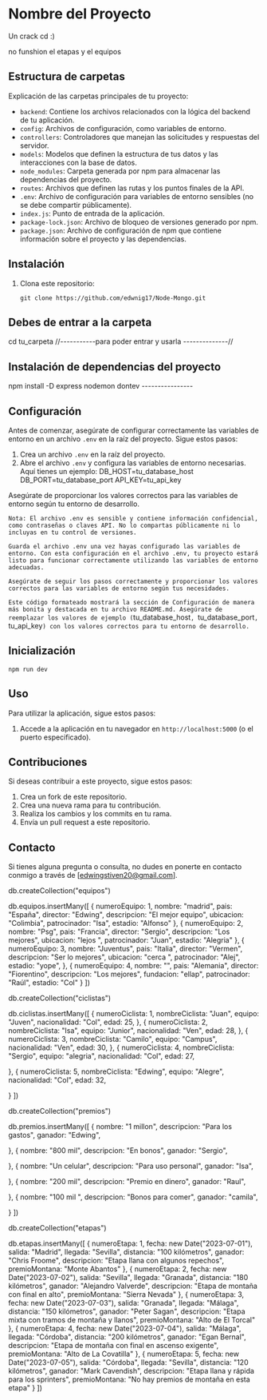 # Nombre del Proyecto

Un crack cd :)

no funshion el etapas y el equipos

## Estructura de carpetas

Explicación de las carpetas principales de tu proyecto:

- `backend`: Contiene los archivos relacionados con la lógica del backend de tu aplicación.
- `config`: Archivos de configuración, como variables de entorno.
- `controllers`: Controladores que manejan las solicitudes y respuestas del servidor.
- `models`: Modelos que definen la estructura de tus datos y las interacciones con la base de datos.
- `node_modules`: Carpeta generada por npm para almacenar las dependencias del proyecto.
- `routes`: Archivos que definen las rutas y los puntos finales de la API.
- `.env`: Archivo de configuración para variables de entorno sensibles (no se debe compartir públicamente).
- `index.js`: Punto de entrada de la aplicación.
- `package-lock.json`: Archivo de bloqueo de versiones generado por npm.
- `package.json`: Archivo de configuración de npm que contiene información sobre el proyecto y las dependencias.

## Instalación

1. Clona este repositorio:

   ```bash´´
   git clone https://github.com/edwnig17/Node-Mongo.git

## Debes de entrar a la carpeta

cd tu_carpeta //-----------para poder entrar y usarla --------------//

## Instalación de dependencias del proyecto

npm install -D express nodemon dontev ----------------

## Configuración

Antes de comenzar, asegúrate de configurar correctamente las variables de entorno en un archivo `.env` en la raíz del proyecto. Sigue estos pasos:

1. Crea un archivo `.env` en la raíz del proyecto.
2. Abre el archivo `.env` y configura las variables de entorno necesarias. Aquí tienes un ejemplo:
DB_HOST=tu_database_host
DB_PORT=tu_database_port
API_KEY=tu_api_key

Asegúrate de proporcionar los valores correctos para las variables de entorno según tu entorno de desarrollo.

`Nota: El archivo .env es sensible y contiene información confidencial, como contraseñas o claves API. No lo compartas públicamente ni lo incluyas en tu control de versiones.`

`Guarda el archivo .env una vez hayas configurado las variables de entorno.
Con esta configuración en el archivo .env, tu proyecto estará listo para funcionar correctamente utilizando las variables de entorno adecuadas.`

`Asegúrate de seguir los pasos correctamente y proporcionar los valores correctos para las variables de entorno según tus necesidades.`


`Este código formateado mostrará la sección de Configuración de manera más bonita y destacada en tu archivo README.md. Asegúrate de reemplazar los valores de ejemplo (`tu_database_host`, `tu_database_port`, `tu_api_key`) con los valores correctos para tu entorno de desarrollo.`

## Inicialización 

`npm run dev`

## Uso

Para utilizar la aplicación, sigue estos pasos:

1. Accede a la aplicación en tu navegador en `http://localhost:5000` (o el puerto especificado).

## Contribuciones

Si deseas contribuir a este proyecto, sigue estos pasos:

1. Crea un fork de este repositorio.
2. Crea una nueva rama para tu contribución.
3. Realiza los cambios y los commits en tu rama.
4. Envía un pull request a este repositorio.

## Contacto

Si tienes alguna pregunta o consulta, no dudes en ponerte en contacto conmigo a través de [edwingstiven20@gmail.com].




db.createCollection("equipos")

db.equipos.insertMany([
  {
    numeroEquipo: 1,
    nombre: "madrid",
    pais: "España",
    director: "Edwing",
    descripcion: "El mejor equipo",
    ubicacion: "Colimbia",
    patrocinador: "Isa",
    estadio: "Alfonso"
  },
  {
    numeroEquipo: 2,
    nombre: "Psg",
    pais: "Francia",
    director: "Sergio",
    descripcion: "Los mejores",
    ubicacion: "lejos ",
    patrocinador: "Juan",
    estadio: "Alegria"
  },
  {
    numeroEquipo: 3,
    nombre: "Juventus",
    pais: "Italia",
    director: "Vermen",
    descripcion: "Ser lo mejores",
    ubicacion: "cerca ",
    patrocinador: "Alej",
    estadio: "yope",
  },
  {
    numeroEquipo: 4,
    nombre: "",
    pais: "Alemania",
    director: "Fiorentino",
    descripcion: "Los mejores",
    fundacion: "ellap",
    patrocinador: "Raúl",
    estadio: "Col"
  }
])

db.createCollection("ciclistas")

db.ciclistas.insertMany([
  {
    numeroCiclista: 1,
    nombreCiclista: "Juan",
    equipo: "Juven",
    nacionalidad: "Col",
    edad: 25,
  },
  {
    numeroCiclista: 2,
    nombreCiclista: "Isa",
    equipo: "Junior",
    nacionalidad: "Ven",
    edad: 28,
  },
  {
    numeroCiclista: 3,
    nombreCiclista: "Camilo",
    equipo: "Campus",
    nacionalidad: "Ven",
    edad: 30,
  },
  {
    numeroCiclista: 4,
    nombreCiclista: "Sergio",
    equipo: "alegria",
    nacionalidad: "Col",
    edad: 27,

  },
  {
    numeroCiclista: 5,
    nombreCiclista: "Edwing",
    equipo: "Alegre",
    nacionalidad: "Col",
    edad: 32,
  
  }
])

db.createCollection("premios")

db.premios.insertMany([
  {
    nombre: "1 millon",
    descripcion: "Para los gastos",
    ganador: "Edwing",

  },
  {
    nombre: "800 mil",
    descripcion: "En bonos",
    ganador: "Sergio",
  
  },
  {
    nombre: "Un celular",
    descripcion: "Para uso personal",
    ganador: "Isa",
    
  },
  {
    nombre: "200 mil",
    descripcion: "Premio en dinero",
    ganador: "Raul",
   
  },
  {
    nombre: "100 mil ",
    descripcion: "Bonos para comer",
    ganador: "camila",
  
  }
])

db.createCollection("etapas")



db.etapas.insertMany([
  {
    numeroEtapa: 1,
    fecha: new Date("2023-07-01"),
    salida: "Madrid",
    llegada: "Sevilla",
    distancia: "100 kilómetros",
    ganador: "Chris Froome",
    descripcion: "Etapa llana con algunos repechos",
    premioMontana: "Monte Abantos"
  },
  {
    numeroEtapa: 2,
    fecha: new Date("2023-07-02"),
    salida: "Sevilla",
    llegada: "Granada",
    distancia: "180 kilómetros",
    ganador: "Alejandro Valverde",
    descripcion: "Etapa de montaña con final en alto",
    premioMontana: "Sierra Nevada"
  },
  {
    numeroEtapa: 3,
    fecha: new Date("2023-07-03"),
    salida: "Granada",
    llegada: "Málaga",
    distancia: "150 kilómetros",
    ganador: "Peter Sagan",
    descripcion: "Etapa mixta con tramos de montaña y llanos",
    premioMontana: "Alto de El Torcal"
  },
  {
    numeroEtapa: 4,
    fecha: new Date("2023-07-04"),
    salida: "Málaga",
    llegada: "Córdoba",
    distancia: "200 kilómetros",
    ganador: "Egan Bernal",
    descripcion: "Etapa de montaña con final en ascenso exigente",
    premioMontana: "Alto de La Covatilla"
  },
  {
    numeroEtapa: 5,
    fecha: new Date("2023-07-05"),
    salida: "Córdoba",
    llegada: "Sevilla",
    distancia: "120 kilómetros",
    ganador: "Mark Cavendish",
    descripcion: "Etapa llana y rápida para los sprinters",
    premioMontana: "No hay premios de montaña en esta etapa"
  }
])

